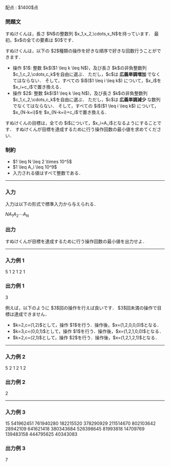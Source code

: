 
<div>

<span>

<span>

<p>
配点 : $1400$点
</p>

<div>

<section>

### **問題文**

<p>
すぬけくんは，長さ $N$の整数列 $x_1,x_2,\cdots,x_N$を持っています．
最初，$x$の全ての要素は $0$です．
</p>

<p>
すぬけくんは，以下の $2$種類の操作を好きな順序で好きな回数行うことができます．
</p>

<ul>

<li>
操作 $1$: 整数 $k$($1 \leq k \leq N$)，及び長さ $k$の非負整数列 $c_1,c_2,\cdots,c_k$を自由に選ぶ．
ただし，$c$は
<strong>
広義単調増加
</strong>
でなくてはならない．
そして，すべての $i$($1 \leq i \leq k$) について，$x_i$を $x_i+c_i$で置き換える．
</li>

<li>
操作 $2$: 整数 $k$($1 \leq k \leq N$)，及び長さ $k$の非負整数列 $c_1,c_2,\cdots,c_k$を自由に選ぶ．
ただし，$c$は
<strong>
広義単調減少
</strong>
な数列でなくてはならない．
そして，すべての $i$($1 \leq i \leq k$) について，$x_{N-k+i}$を $x_{N-k+i}+c_i$で置き換える．
</li>

</ul>

<p>
すぬけくんの目標は，全ての $i$について，$x_i=A_i$となるようにすることです．
すぬけくんが目標を達成するために行う操作回数の最小値を求めてください．
</p>

</section>

</div>

<div>

<section>

### **制約**

<ul>

<li>
$1 \leq N \leq 2 \times 10^5$
</li>

<li>
$1 \leq A_i \leq 10^9$
</li>

<li>
入力される値はすべて整数である．
</li>

</ul>

</section>

</div>

---

<div>

<div>

<section>

### **入力**

<p>
入力は以下の形式で標準入力から与えられる．
</p>

<div>

$N$$A_1$$A_2$$\cdots$$A_N$
</div>

</section>

</div>

<div>

<section>

### **出力**

<p>
すぬけくんが目標を達成するために行う操作回数の最小値を出力せよ．
</p>

</section>

</div>

</div>

---

<div>

<section>

### **入力例 1**

<div>

5
1 2 1 2 1

</div>

</section>

</div>

<div>

<section>

### **出力例 1**

<div>

3

</div>

<p>
例えば，以下のように $3$回の操作を行えば良いです．
$3$回未満の操作で目標は達成できません．
</p>

<ul>

<li>
$k=2,c=(1,2)$として，操作 $1$を行う．操作後，$x=(1,2,0,0,0)$となる．
</li>

<li>
$k=3,c=(0,0,1)$として，操作 $1$を行う．操作後，$x=(1,2,1,0,0)$となる．
</li>

<li>
$k=2,c=(2,1)$として，操作 $2$を行う．操作後，$x=(1,2,1,2,1)$となる．
</li>

</ul>

</section>

</div>

---

<div>

<section>

### **入力例 2**

<div>

5
2 1 2 1 2

</div>

</section>

</div>

<div>

<section>

### **出力例 2**

<div>

2

</div>

</section>

</div>

---

<div>

<section>

### **入力例 3**

<div>

15
541962451 761940280 182215520 378290929 211514670 802103642 28942109 641621418 380343684 526398645 81993818 14709769 139483158 444795625 40343083

</div>

</section>

</div>

<div>

<section>

### **出力例 3**

<div>

7

</div>

</section>

</div>

</span>

</span>

</div>
